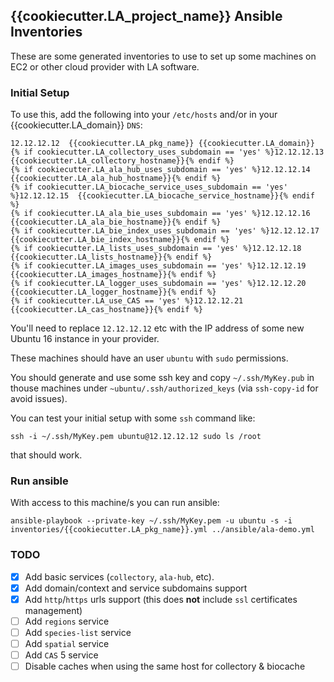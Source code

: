 ## {{cookiecutter.LA_project_name}} Ansible Inventories

These are some generated inventories to use to set up some machines on EC2 or other cloud provider with LA software.


### Initial Setup

To use this, add the following into your `/etc/hosts` and/or in your {{cookiecutter.LA_domain}} `DNS`:

```
12.12.12.12  {{cookiecutter.LA_pkg_name}} {{cookiecutter.LA_domain}}
{% if cookiecutter.LA_collectory_uses_subdomain == 'yes' %}12.12.12.13  {{cookiecutter.LA_collectory_hostname}}{% endif %}
{% if cookiecutter.LA_ala_hub_uses_subdomain == 'yes' %}12.12.12.14  {{cookiecutter.LA_ala_hub_hostname}}{% endif %}
{% if cookiecutter.LA_biocache_service_uses_subdomain == 'yes' %}12.12.12.15  {{cookiecutter.LA_biocache_service_hostname}}{% endif %}
{% if cookiecutter.LA_ala_bie_uses_subdomain == 'yes' %}12.12.12.16  {{cookiecutter.LA_ala_bie_hostname}}{% endif %}
{% if cookiecutter.LA_bie_index_uses_subdomain == 'yes' %}12.12.12.17  {{cookiecutter.LA_bie_index_hostname}}{% endif %}
{% if cookiecutter.LA_lists_uses_subdomain == 'yes' %}12.12.12.18  {{cookiecutter.LA_lists_hostname}}{% endif %}
{% if cookiecutter.LA_images_uses_subdomain == 'yes' %}12.12.12.19  {{cookiecutter.LA_images_hostname}}{% endif %}
{% if cookiecutter.LA_logger_uses_subdomain == 'yes' %}12.12.12.20  {{cookiecutter.LA_logger_hostname}}{% endif %}
{% if cookiecutter.LA_use_CAS == 'yes' %}12.12.12.21  {{cookiecutter.LA_cas_hostname}}{% endif %}
```

You'll need to replace `12.12.12.12` etc with the IP address of some new Ubuntu 16 instance in your provider.

These machines should have an user `ubuntu` with `sudo` permissions.

You should generate and use some ssh key and copy `~/.ssh/MyKey.pub` in thouse machines under `~ubuntu/.ssh/authorized_keys` (via `ssh-copy-id` for avoid issues).

You can test your initial setup with some `ssh` command like:
```
ssh -i ~/.ssh/MyKey.pem ubuntu@12.12.12.12 sudo ls /root
```
that should work.

### Run ansible

With access to this machine/s you can run ansible:

```
ansible-playbook --private-key ~/.ssh/MyKey.pem -u ubuntu -s -i inventories/{{cookiecutter.LA_pkg_name}}.yml ../ansible/ala-demo.yml

```

### TODO

- [x] Add basic services (`collectory`, `ala-hub`, etc).
- [x] Add domain/context and service subdomains support
- [x] Add `http`/`https` urls support (this does **not** include `ssl` certificates management)
- [ ] Add `regions` service
- [ ] Add `species-list` service
- [ ] Add `spatial` service
- [ ] Add `CAS` 5 service
- [ ] Disable caches when using the same host for collectory & biocache
